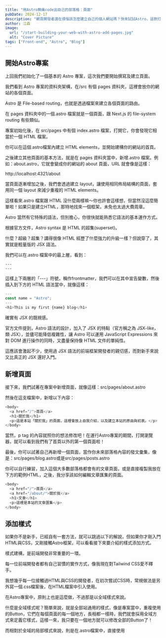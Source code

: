```yaml
---
title: "用Astro無痛code出自己的部落格：頁面"
pubDate: 2024-12-17
description: "網頁開發者還在煩惱該怎麼建立自己的個人網站嗎？快來試試Astro，這款打造個人部落格／作品集的神器吧！"
author: 江森
image:
  url: "/start-building-your-web-with-astro-add-pages.jpg"
  alt: "Cover Picture"
tags: ["Front-end", "Astro", "Blog"]
---
```


## 開始Astro專案

上回我們初始化了一個基本的 Astro 專案，這次我們要開始撰寫及建立頁面。

我們看到 Astro 專案的資料夾架構，在/src 有個 pages 資料夾，這裡會放你的網站的各個頁面。

Astro 是 File-based routing，也就是透過檔案來建立各個頁面的路由。

在 pages 資料夾中的一個.astro 檔案就是一個頁面，跟 Next.js 的 file-system routing 有些類似。

專案初始化後，在 src/pages 中有個 index.astro 檔案，打開它，你會發現它相當於一個 HTML 檔案。

你可以在這個.astro檔案內建立 HTML elements，並開始建構你的網站的首頁。

之後建立其他頁面的基本方法，就是在 pages 資料夾當中，新增.astro 檔案。例如：about.astro，它就會變成你的網站的 about 頁面，URL 就會像是這樣：

http://localhost:4321/about

當頁面逐漸增加之後，我們會透過建立 layout，讓使用相同佈局結構的頁面，套用同一個 layout 來減少重複的 HTML elements。

這樣看來.astro 檔案跟 HTML 沒什麼兩樣嘛～你也許會這樣想，但當然沒這麼簡單啦！如果只是建立HTML，那特地找來一個框架，未免也太過大費周章。

Astro 當然有它特殊的語法，但別擔心，你很快就能熟悉它語法的基本運作方式。

根據官方文件，Astro syntax 是 HTML 的超集(superset)。

什麼？超級？超集？講得很像 HTML 經歷了什麼強力的升級一樣？但說穿了，其實就是輕量版的 JSX 語法。

我們可以在.astro 檔案中的最上層，看到：

```
---
---
```

這樣上下兩層的「---」符號，稱作frontmatter，我們可以在其中宣告變數，然後插入到下方的 HTML 語法當中，就像這樣：

```javascript
---
const name = "Astro";
---
<h1>This is my first {name} blog</h1>
```

確實有 JSX 的既視感。

官方文件提到，Astro 語法的設計，加入了 JSX 的特點（官方稱之為 JSX-like，類 JSX），並儘可能降低複雜性，讓 Astro 可以運用 JavaScript Expressions 來對 DOM 進行操作的同時，又盡量保持像 HTML 文件的單純性。

這應該會激起不少，使用過 JSX 語法的前端框架開發者的親切感，而對新手來說又比真正的 JSX 還好入門。

## 新增頁面

接下來，我們試著在專案中新增頁面，就像這樣：src/pages/about.astro

然後在這支檔案中，新增以下內容：

```javascript
<body>
  <a href="/">首頁</a>
  <h1>關於我</h1>
  <p>這是本站「關於我」的頁面，這裡會放上自我介紹，以及建立本站的原由與初衷。</p>
</body>
```

當然，p tag 的內容就照你的想法修改吧！在運行Astro專案的期間，打開瀏覽器，就可以看到我們有了首頁以外的第一個頁面啦！

最後，你可以試著自己再新增一個頁面，當作你未來部落格內容的發文彙集，像是：src/pages/blog.astro或是src/pages/posts.astro

你可以自行練習，加入這個大多數部落格都會有的文章頁面，或是直接複製我放在下方的範例HTML，之後，我分享該如何編輯文章匯集的頁面。

```javascript
<body>
  <a href="/">首頁</a>
  <a href="/about/">關於我</a>
  <h1>文章</h1>
  <p>這裡是本站的文章匯集</p>
</body>

```

## 添加樣式

如果你不是新手，已經自有一套方法，就可以跳過以下的解說，但如果你才剛入門HTML與CSS，又剛接觸Astro框架，可以看看接下來要介紹的樣式添加方式。

樣式建構，是前端開發非常重要的一環。

每一位前端開發者都有自己習慣的實作方式，像我現在對Tailwind CSS愛不釋手。

我想幾乎每一位接觸過HTML與CSS的開發者，在初次嘗試CSS時，常規做法是另外寫一個.css檔案後，在HTML檔案中引入使用。

在Astro專案中，原則上也是這麼做，不過那是以全域樣式來說。

什麼是全域樣式呢？簡單來說，就是全部站通用的樣式，像是專案當中，重複使用的Button，它們在每個頁面的每一個地方，長相都一樣時，我們就會採用全域方式來定義它樣式，這樣一來，我只要在一個地方就可以修改全部的Button了！

而相對於全域的局部樣式來說，則是在.astro檔案中，直接使用<style>標籤來設定樣式。

### 局部樣式

就像這樣：

``` javascript
<body>
  <a href="/">首頁</a>
  <a href="/about/">關於我</a>
  <h1 class="title">文章</h1>
  <p>這裡是本站的文章匯集</p>
</body>

<style>
      .title {
        color: blue;
        font-size: 4rem;
      }
  </style>

```
### 全域樣式

你可以在路徑：src/styles/global.css，編寫好CSS樣式後，在你想使用的頁面中引入，或是在每個頁面都會套用的root layout中引入。

layout的做法之後會介紹。

以下的範例，為設定個別頁面樣式的做法：

```css
/* /src/styles/global.css */
.title {
        color: blue;
        font-size: 4rem;
      }

```

```javascript
---
import '../styles/global.css';
---

<body>
  <a href="/">首頁</a>
  <h1 class="title">關於我</h1>
  <p>這是本站「關於我」的頁面，這裡會放上自我介紹，以及建立本站的原由與初衷。</p>
</body>
```



## 在頁面中使用動態內容

上面有提到，在.astro檔案中的frontmatter部分，可以在這裡宣告JavaScript變數，並插入到下方的HTML區域當中，這就是利用變數來「動態」顯示內容的方法。

在瀏覽器的頁籤部分，會顯示這個頁面的 HTML title tag 的內容。

我們可以運用剛剛了解到的「新增動態內容」的方式，來改變Astro專案頁面的頁籤tittle，就像這樣：

```javascript
---
const pageTitle = "關於我";
---
<html lang="zh-Hant-TW">
  <head>
    <meta charset="utf-8" />
    <meta name="viewport" content="width=device-width" />
    <title>{pageTitle}</title>
  </head>
  <body>
    <a href="/">首頁</a>
    <a href="/blog/">文章</a>
    <h1>關於我</h1>
    <p>這是本站「關於我」的頁面，這裡會放上自我介紹，以及建立本站的原由與初衷。</p>
  </body>
</html>
```

你可以先練習嘗試看看，未來我會分享如何利用Layout component的方式，套用在使用相同佈局的頁面，以盡可能符合DIY原則（Don't Repeat Yourself）。

## 開始發文

既然Astro框架的出現，是為了讓網站的內容更容易建立與呈現，它理所當然支援Markdown文件。

什麼是Markdown呢？它是一種輕量級的語法，讓你可以標示出內容的結構或是用途。

就像HTML也是一種標記語言，標記出網頁文本的結構與作用。由於Markdown的簡潔直觀，所以在撰寫內容上，尤其在開發者社群相當普及，再加上它容易上手的特色，Markdown語法也相當受到開發社群以外的創作者們青睞。

如果你對Markdown語法還不熟悉的話，可以參閱[Markdown語法大全](https://hackmd.io/@eMP9zQQ0Qt6I8Uqp2Vqy6w/SyiOheL5N/%2FBVqowKshRH246Q7UDyodFA "Markdown語法大全")。

或是自行Google Markdown語法的介紹，之後有機會筆者在發一篇分享，筆者常用的Markdown語法。

建立Markdown內容就跟你建立頁面一樣：src/pages/posts/post-1.md，接著就可以來撰寫內容：

```markdown
---
title: 我的第一篇文
author: Astro新手
description: "關於第一篇文章"
image:
    url: "https://example.com/assets/randomImg.webp"
    alt: "封面圖片"
pubDate: 2024-12-01
tags: ["astro", "部落格"]
---
在Astro專案中，加入第一篇內容
```

之後就可以在`http://localhost:4321/posts/post-1`上看到你的第一個部落格內容啦！

## 小結

這一回開始進入Astro專案的實作，以及初步認識Astro專案架構、基本語法、頁面建立，以及樣式設定。

如果是熟練JSX的前端開發者，想必可以無縫接軌Astro專案；而Astro盡可能使用HTML，減少非必要JavaScript邏輯的原則，也能讓開發新手快速進入狀況。

回想起那段在React文件中撞牆的日子，我突然覺得如果先從Astro開始，再來接觸JSX與React，或許就不用撞牆那麼多次、那麼大力⋯⋯哈哈，說不定是望著Astro的frontmatter說：「這啥鬼？」

總之，Astro官方的建立部落格教程相當淺顯易懂，非常推薦跟著官方的教程走一遍來認識Astro——這個內容建立工具，筆者的Astro系列文也是走過這個教程的心得分享。

如果真的對官方密密麻麻的原文文件感到不適應，那可以先跟著筆者的系列文，稍微熟悉Astro後，再去官方文件探索囉！

## 同場加映：Tailwind CSS

簡單介紹一下在Astro專案中，使用Tailwind CSS。

Astro已經將這個CSS框架，整合進去了，只要在終端機使用以下指令：

```
pnpm astro add tailwind
```

接著，在你的global.css中匯入：

```css
/* src/styles/global.css */
@import "tailwindcss";

```

最後，在專案的進入點，匯入global.css就可以使用囉！

```javascript
//src/layouts/Layout.astro
---
import "../styles/global.css";
---
```

詳情可以參閱官方文件：

> Astro官方：使用Tailwind CSS
> https://docs.astro.build/en/guides/styling/#tailwind

> Tailwind官方：在Astro專案中安裝Tailwind CSS
>https://tailwindcss.com/docs/installation/framework-guides/astro


## 參考資料：

> Astro 官網文件：
> https://docs.astro.build/en/getting-started/

> Astro 官網建立部落格教程：
> https://docs.astro.build/en/tutorial/0-introduction/